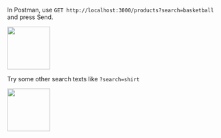 In Postman, use `GET http://localhost:3000/products?search=basketball` and press Send.

<img height="100" src="https://github.com/user-attachments/assets/1fc5941e-635e-4af8-84e7-ab02ca057fac" />

Try some other search texts like `?search=shirt`

<img height="100" src="https://github.com/user-attachments/assets/b558fcec-2d5c-4491-9723-864edbb0341d" />